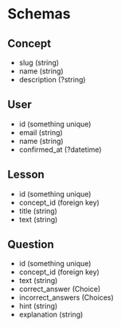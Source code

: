 Schemas
=======

Concept
-----

+ slug (string)
+ name (string)
+ description (?string)

User
----

+ id (something unique)
+ email (string)
+ name (string)
+ confirmed_at (?datetime)

Lesson
------

+ id (something unique)
+ concept_id (foreign key)
+ title (string)
+ text (string)

Question
--------

+ id (something unique)
+ concept_id (foreign key)
+ text (string)
+ correct_answer (Choice)
+ incorrect_answers (Choices)
+ hint (string)
+ explanation (string)
